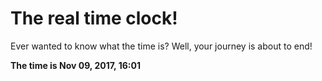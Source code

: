 # The real time clock!

Ever wanted to know what the time is? Well, your journey is about to end!

**The time is Nov 09, 2017, 16:01**